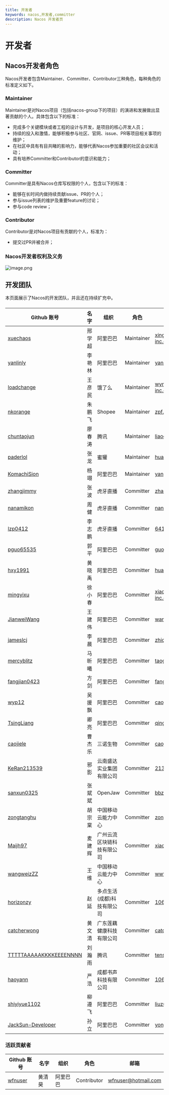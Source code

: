 ```yaml
---
title: 开发者
keywords: nacos,开发者,committer
description: Nacos 开发者页
---
```


# 开发者

## Nacos开发者角色

Nacos开发者包含Maintainer、Committer、Contributor三种角色，每种角色的标准定义如下。

### Maintainer

Maintainer是对Nacos项目（包括nacos-group下的项目）的演进和发展做出显著贡献的个人。具体包含以下的标准：

* 完成多个关键模块或者工程的设计与开发，是项目的核心开发人员；
* 持续的投入和激情，能够积极参与社区、官网、issue、PR等项目相关事项的维护；
* 在社区中具有有目共睹的影响力，能够代表Nacos参加重要的社区会议和活动；
* 具有培养Committer和Contributor的意识和能力；

### Committer

Committer是具有Nacos仓库写权限的个人，包含以下的标准：

* 能够在长时间内做持续贡献issue、PR的个人；
* 参与issue列表的维护及重要feature的讨论；
* 参与code review；

### Contributor

Contributor是对Nacos项目有贡献的个人，标准为：

* 提交过PR并被合并；

### Nacos开发者权利及义务

![image.png](https://cdn.nlark.com/yuque/0/2019/png/333810/1560151750546-03c55f48-c9c5-41cc-8634-88d62c98c5e4.png#align=left&display=inline&height=524&name=image.png&originHeight=704&originWidth=1002&size=181619&status=done&width=746)

## 开发团队

本页面展示了Nacos的开发团队，并且还在持续扩充中。

### 

 Github 账号                                     | 名字    | 组织     | 角色       | 邮箱                                                         |
| ----------------------------------------------- | ------ | --------| --------- | ------------------------------------------------------------ |
| [xuechaos](https://github.com/xuechaos)         | 邢学超 | 阿里巴巴 | Maintainer |xingxuechao@alibaba-inc.com |
| [yanlinly](https://github.com/yanlinly)         | 李艳林 | 阿里巴巴 | Maintainer | yan.lin2009@163.com |
| [loadchange](https://github.com/loadchange)     | 王彦民 | 饿了么   | Maintainer | wym177771@alibaba-inc.com |
| [nkorange](https://github.com/nkorange)         | 朱鹏飞 | Shopee  | Maintainer | zpf.073@gmail.com   |
| [chuntaojun](https://github.com/chuntaojun)     | 廖春涛 |  腾讯  | Maintainer| liaochuntao@live.com |
| [paderlol](https://github.com/paderlol)         | 张龙   | 蜜獾    | Maintainer | huangbbbaihao@gmail.com |
| [KomachiSion](https://github.com/KomachiSion)   | 杨翊   | 阿里巴巴 | Maintainer | yangyi@apache.org |
| [zhangjimmy](https://github.com/zhangjimmy)     | 张波   | 虎牙直播 | Committer | zhangjimmy@foxmail.com  |
| [nanamikon](https://github.com/nanamikon)       | 周健   | 虎牙直播 | Committer | nanamikon@gmail.com |
| [lzp0412](https://github.com/lzp0412)           | 李志鹏 | 虎牙直播 | Committer | 641785844@qq.com      |
| [pguo65535](https://github.com/pguo65535)       | 郭平   | 阿里巴巴 | Committer | guoping.gp@alibaba-inc.com |
| [hxy1991](https://github.com/hxy1991)           | 黄晓禹 | 阿里巴巴 | Committer | huangxiaoyu1018@gmail.com |
| [mingyixu](https://github.com/mingyixu)         | 徐小春 | 阿里巴巴 | Committer | xiaochun.xxc@alibaba-inc.com |
| [JianweiWang](https://github.com/JianweiWang)   | 王建伟 | 阿里巴巴 | Committer | wangjianwei.nwpu@gmail.com   |
| [jameslcj](https://github.com/jameslcj)         | 李晨   | 阿里巴巴 | Committer | zhichen.lc@alibaba-inc.com |
| [mercyblitz](https://github.com/mercyblitz)     | 马昕曦 | 阿里巴巴 | Committer | taogu.mxx@alibaba-inc.com |
| [fangjian0423](https://github.com/fangjian0423) | 方剑   | 阿里巴巴 | Committer | fangjian.fj@alibaba-inc.com |
| [wyp12](https://github.com/wyp12)               | 吴援飘 | 阿里巴巴 | Committer | caogu.wyp@antfin.com |
| [TsingLiang](https://github.com/TsingLiang)     | 卿亮   | 阿里巴巴 | Committer | qingliang.ql@alibaba-inc.com  |
| [caojiele](https://github.com/caojiele)         | 曹杰乐 | 三诺生物 | Committer| caojiele1225@126.com           |
| [KeRan213539](https://github.com/KeRan213539)   | 邪影   | 云南盛达实业集团有限公司 | Committer | 213539@qq.com  |
| [sanxun0325](https://github.com/sanxun0325)     | 张斌斌  | OpenJaw | Committer | bbz17640380550@163.com |
| [zongtanghu](https://github.com/zongtanghu)     | 胡宗棠  | 中国移动云能力中心 | Committer | zongtanghu@hotmail.com |
| [Maijh97](https://github.com/Maijh97)           | 麦建辉  | 广州云流区块链科技有限公司 | Committer | xiaomai_h@163.com |
| [wangweizZZ](https://github.com/wangweizZZ)     | 王维   | 中国移动云能力中心 | Committer | wwfortunate@gmail.com |
| [horizonzy](https://github.com/horizonzy)       | 赵延   | 多点生活(成都)科技有限公司 | Committer| 1060026287@qq.com |
| [catcherwong](https://github.com/catcherwong)   | 黄文清  | 广东莲藕健康科技有限公司 | Committer| catcher_hwq@outlook.com |
| [TTTTTAAAAAKKKKEEEENNNN](https://github.com/TTTTTAAAAAKKKKEEEENNNN) | 刘瀚雨 | 腾讯 | Committer | tensai0lhy@gmail.com |
| [haoyann](https://github.com/haoyann)           | 严浩 | 成都书声科技有限公司 | Committer | 1064645534@qq.com |
| [shiyiyue1102](https://github.com/shiyiyue1102) | 柳遵飞 | 阿里巴巴 | Committer | liuzunfei@gmail.com |
| [JackSun-Developer](https://github.com/JackSun-Developer) | 孙立 | 阿里巴巴 | Committer | yongyue.sl@alibaba-inc.com |

### 活跃贡献者

| Github 账号                                      | 名字       | 组织             |角色        |邮箱                                 |
| ------------------------------------------------|------------| ----------------| -----------|------------------------------------|
| [wfnuser](https://github.com/wfnuser)           | 黄清昊      | 阿里巴巴          | Contributor| wfnuser@hotmail.com               |
